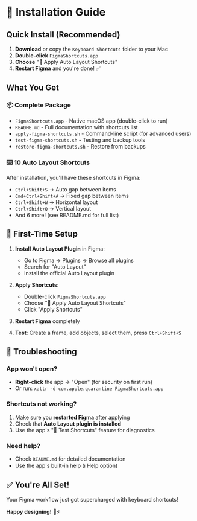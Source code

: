 # 🚀 Installation Guide

## Quick Install (Recommended)

1. **Download** or copy the `Keyboard Shortcuts` folder to your Mac
2. **Double-click** `FigmaShortcuts.app` 
3. **Choose** "🚀 Apply Auto Layout Shortcuts"
4. **Restart Figma** and you're done! ✅

## What You Get

### 📦 **Complete Package**
- `FigmaShortcuts.app` - Native macOS app (double-click to run)
- `README.md` - Full documentation with shortcuts list
- `apply-figma-shortcuts.sh` - Command-line script (for advanced users)
- `test-figma-shortcuts.sh` - Testing and backup tools
- `restore-figma-shortcuts.sh` - Restore from backups

### ⌨️ **10 Auto Layout Shortcuts**
After installation, you'll have these shortcuts in Figma:
- `Ctrl+Shift+S` → Auto gap between items
- `Cmd+Ctrl+Shift+A` → Fixed gap between items  
- `Ctrl+Shift+W` → Horizontal layout
- `Ctrl+Shift+Q` → Vertical layout
- And 6 more! (see README.md for full list)

## 🎯 First-Time Setup

1. **Install Auto Layout Plugin** in Figma:
   - Go to Figma → Plugins → Browse all plugins
   - Search for "Auto Layout" 
   - Install the official Auto Layout plugin

2. **Apply Shortcuts**:
   - Double-click `FigmaShortcuts.app`
   - Choose "🚀 Apply Auto Layout Shortcuts"
   - Click "Apply Shortcuts"

3. **Restart Figma** completely

4. **Test**: Create a frame, add objects, select them, press `Ctrl+Shift+S`

## 🛟 Troubleshooting

### App won't open?
- **Right-click** the app → "Open" (for security on first run)
- Or run: `xattr -d com.apple.quarantine FigmaShortcuts.app`

### Shortcuts not working?
1. Make sure you **restarted Figma** after applying
2. Check that **Auto Layout plugin is installed**
3. Use the app's "🧪 Test Shortcuts" feature for diagnostics

### Need help?
- Check `README.md` for detailed documentation
- Use the app's built-in help (ℹ️ Help option)

## ✅ You're All Set!

Your Figma workflow just got supercharged with keyboard shortcuts! 

**Happy designing!** 🎨⚡ 